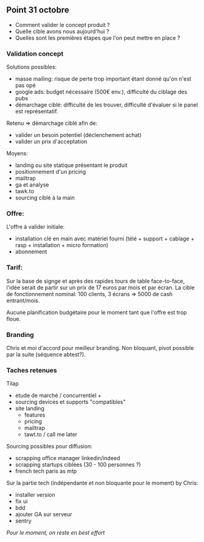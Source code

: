 ## Point 31 octobre

- Comment valider le concept produit ?
- Quelle cible avons nous aujourd'hui ?
- Quelles sont les premières étapes que l'on peut mettre en place ?

### Validation concept

Solutions possibles:
- masse mailing: risque de perte trop important étant donné qu'on n'est pas opé
- google ads: budget nécessaire (500€ env.), difficulté du ciblage des pubs
- démarchage ciblé: difficulté de les trouver, difficulté d'évaluer si le panel est représentatif.

Retenu => démarchage ciblé afin de:

- valider un besoin potentiel (déclenchement achat)
- valider un prix d'acceptation

Moyens:

- landing ou site statique présentant le produit
- positionnement d'un pricing
- mailtrap
- ga et analyse
- tawk.to
- sourcing ciblé à la main

### Offre:

L'offre à valider initiale:

- installation clé en main avec matériel fourni (télé + support + cablage + rasp + installation + micro formation)
- abonnement

### Tarif:

Sur la base de signge et après des rapides tours de table face-to-face, l'idée serait de partir sur un prix de 17 euros par mois et par écran.
La cible de fonctionnement nominal: 100 clients, 3 écrans => 5000 de cash entrant/mois.

Aucune planification budgétaire pour le moment tant que l'offre est trop floue.

### Branding

Chris et moi d'accord pour meilleur branding. Non bloquant, pivot possible par la suite (séquence abtest?).

### Taches retenues

Tilap

- etude de marché / concurrentiel +
- sourcing devices et supports "compatibles"
- site landing
  - features
  - pricing
  - mailtrap
  - tawt.to / call me later

Sourcing possibles pour diffusion:

- scrapping office manager linkedin/indeed
- scrapping startups ciblées (30 - 100 personnes ?)
- french tech paris as mtp

Sur la partie tech (indépendante et non bloquante pour le moment) by Chris:

- installer version
- fix ui
- bdd
- ajouter GA sur serveur
- sentry

_Pour le moment, on reste en best effort_
